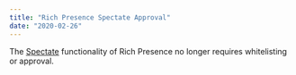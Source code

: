 ```yaml
---
title: "Rich Presence Spectate Approval"
date: "2020-02-26"
---
```


The [Spectate](/docs/developer-tools/game-sdk#onactivityspectate) functionality of Rich Presence no longer requires whitelisting or approval.
